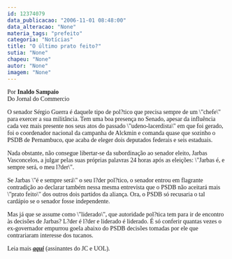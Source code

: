 ```yaml
---
id: 12374079
data_publicacao: "2006-11-01 08:48:00"
data_alteracao: "None"
materia_tags: "prefeito"
categoria: "Notícias"
title: "O último prato feito?"
sutia: "None"
chapeu: "None"
autor: "None"
imagem: "None"
---
```

<p><P><FONT face=Verdana>Por <STRONG>Inaldo Sampaio</STRONG><BR>Do Jornal do Commercio</FONT></P></p>
<p><P><FONT face=Verdana>O senador Sérgio Guerra é daquele tipo de pol?tico que precisa sempre de um \"chefe\" para exercer a sua militância. Tem uma boa presença no Senado, apesar da influência cada vez mais presente nos seus atos do passado \"udeno-lacerdista\" em que foi gerado, foi o coordenador nacional da campanha de Alckmin e comanda quase que sozinho o PSDB de Pernambuco, que acaba de eleger dois deputados federais e seis estaduais. </FONT></P></p>
<p><P><FONT face=Verdana>Nada obstante, não consegue libertar-se da subordinação ao senador eleito, Jarbas Vasconcelos, a julgar pelas suas próprias palavras 24 horas após as eleições: \"Jarbas é, e sempre será, o meu l?der\".</FONT></P></p>
<p><P><FONT face=Verdana>Se Jarbas \"é e sempre será\" o seu l?der pol?tico, o senador entrou em flagrante contradição ao declarar também nessa mesma entrevista que o PSDB não aceitará mais \"prato feito\" dos outros dois partidos da aliança. Ora, o PSDB só recusaria o tal cardápio se o senador fosse independente. </FONT></P></p>
<p><P><FONT face=Verdana>Mas já que se assume como \"liderado\", que autoridade pol?tica tem para ir de encontro às decisões de Jarbas? L?der é l?der e liderado é liderado. É só conferir quantas vezes o ex-governador empurrou goela abaixo do PSDB decisões tomadas por ele que contrariaram interesse dos tucanos.</FONT></P><FONT face=Verdana></p>
<p><P>Leia mais <STRONG><EM><A href=\"https://jc3.uol.com.br/jornal/2006/11/01/can_9.php\" target=_blank>aqui</A></EM></STRONG> (assinantes do JC e UOL).</P></FONT> </p>
